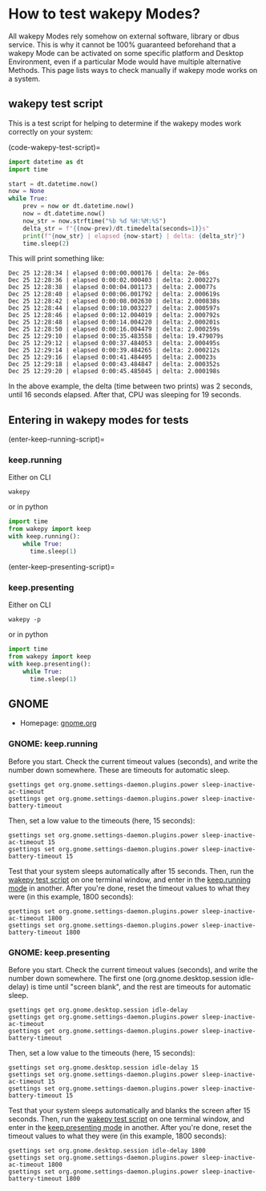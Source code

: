 # How to test wakepy Modes?

All wakepy Modes rely somehow on external software, library or dbus service. This is why it cannot be 100% guaranteed beforehand that a wakepy Mode can be activated on some specific platform and Desktop Environment, even if a particular Mode would have multiple alternative Methods. This page lists ways to check manually if wakepy mode works on a system.

## wakepy test script

This is a test script for helping to determine if the wakepy modes work correctly on your system:

(code-wakepy-test-script)=
```python
import datetime as dt
import time

start = dt.datetime.now()
now = None
while True:
    prev = now or dt.datetime.now()
    now = dt.datetime.now()
    now_str = now.strftime("%b %d %H:%M:%S")
    delta_str = f"{(now-prev)/dt.timedelta(seconds=1)}s"
    print(f"{now_str} | elapsed {now-start} | delta: {delta_str}")
    time.sleep(2)
```

This will print something like:

```
Dec 25 12:28:34 | elapsed 0:00:00.000176 | delta: 2e-06s
Dec 25 12:28:36 | elapsed 0:00:02.000403 | delta: 2.000227s
Dec 25 12:28:38 | elapsed 0:00:04.001173 | delta: 2.00077s
Dec 25 12:28:40 | elapsed 0:00:06.001792 | delta: 2.000619s
Dec 25 12:28:42 | elapsed 0:00:08.002630 | delta: 2.000838s
Dec 25 12:28:44 | elapsed 0:00:10.003227 | delta: 2.000597s
Dec 25 12:28:46 | elapsed 0:00:12.004019 | delta: 2.000792s
Dec 25 12:28:48 | elapsed 0:00:14.004220 | delta: 2.000201s
Dec 25 12:28:50 | elapsed 0:00:16.004479 | delta: 2.000259s
Dec 25 12:29:10 | elapsed 0:00:35.483558 | delta: 19.479079s
Dec 25 12:29:12 | elapsed 0:00:37.484053 | delta: 2.000495s
Dec 25 12:29:14 | elapsed 0:00:39.484265 | delta: 2.000212s
Dec 25 12:29:16 | elapsed 0:00:41.484495 | delta: 2.00023s
Dec 25 12:29:18 | elapsed 0:00:43.484847 | delta: 2.000352s
Dec 25 12:29:20 | elapsed 0:00:45.485045 | delta: 2.000198s
```
 
In the above example, the delta (time between two prints) was 2 seconds, until 16 seconds elapsed. After that, CPU was sleeping for 19 seconds.

## Entering in wakepy modes for tests

(enter-keep-running-script)=
### keep.running

Either on CLI

```
wakepy
```

or in python 


```python
import time
from wakepy import keep
with keep.running():
    while True:
      time.sleep(1)
```

(enter-keep-presenting-script)=
### keep.presenting

Either on CLI

```
wakepy -p
```

or in python 


```python
import time
from wakepy import keep
with keep.presenting():
    while True:
      time.sleep(1)
```




## GNOME

- Homepage: [gnome.org](https://www.gnome.org/)

### GNOME: keep.running

Before you start. Check the current timeout values (seconds), and write the number down somewhere. These are timeouts for automatic sleep.
```
gsettings get org.gnome.settings-daemon.plugins.power sleep-inactive-ac-timeout
gsettings get org.gnome.settings-daemon.plugins.power sleep-inactive-battery-timeout
```

Then, set a low value to the timeouts (here, 15 seconds):

```
gsettings set org.gnome.settings-daemon.plugins.power sleep-inactive-ac-timeout 15
gsettings set org.gnome.settings-daemon.plugins.power sleep-inactive-battery-timeout 15
```

Test that your system sleeps automatically after 15 seconds. Then, run the [wakepy test script](#code-wakepy-test-script) on one terminal window, and enter in the [keep.running mode](#enter-keep-running-script) in another. After you're done, reset the timeout values to what they were (in this example, 1800 seconds):

```
gsettings set org.gnome.settings-daemon.plugins.power sleep-inactive-ac-timeout 1800
gsettings set org.gnome.settings-daemon.plugins.power sleep-inactive-battery-timeout 1800
```


### GNOME: keep.presenting

Before you start. Check the current timeout values (seconds), and write the number down somewhere. The first one (org.gnome.desktop.session idle-delay) is time until "screen blank", and the rest are timeouts for automatic sleep.

```
gsettings get org.gnome.desktop.session idle-delay 
gsettings get org.gnome.settings-daemon.plugins.power sleep-inactive-ac-timeout
gsettings get org.gnome.settings-daemon.plugins.power sleep-inactive-battery-timeout
```

Then, set a low value to the timeouts (here, 15 seconds):

```
gsettings set org.gnome.desktop.session idle-delay 15
gsettings set org.gnome.settings-daemon.plugins.power sleep-inactive-ac-timeout 15
gsettings set org.gnome.settings-daemon.plugins.power sleep-inactive-battery-timeout 15
```

Test that your system sleeps automatically and blanks the screen after 15 seconds. Then, run the [wakepy test script](#code-wakepy-test-script) on one terminal window, and enter in the [keep.presenting mode](#enter-keep-presenting-script) in another. After you're done, reset the timeout values to what they were (in this example, 1800 seconds):

```
gsettings set org.gnome.desktop.session idle-delay 1800
gsettings set org.gnome.settings-daemon.plugins.power sleep-inactive-ac-timeout 1800
gsettings set org.gnome.settings-daemon.plugins.power sleep-inactive-battery-timeout 1800
```
